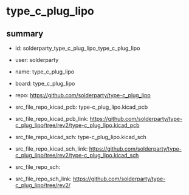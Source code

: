 # type_c_plug_lipo
 
## summary 
* id: solderparty_type_c_plug_lipo_type_c_plug_lipo
* user: solderparty
* name: type_c_plug_lipo
* board: type_c_plug_lipo
* repo: https://github.com/solderparty/type-c_plug_lipo
* src_file_repo_kicad_pcb: type-c_plug_lipo.kicad_pcb
* src_file_repo_kicad_pcb_link: https://github.com/solderparty/type-c_plug_lipo/tree/rev2/type-c_plug_lipo.kicad_pcb
* src_file_repo_kicad_sch: type-c_plug_lipo.kicad_sch
* src_file_repo_kicad_sch_link: https://github.com/solderparty/type-c_plug_lipo/tree/rev2/type-c_plug_lipo.kicad_sch

* src_file_repo_sch: 
* src_file_repo_sch_link: https://github.com/solderparty/type-c_plug_lipo/tree/rev2/






